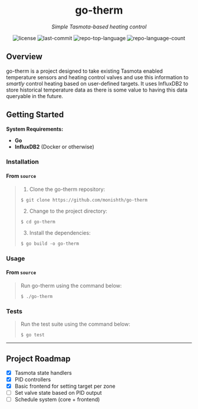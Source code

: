 <p align="center">
    <h1 align="center">go-therm</h1>
</p>
<p align="center">
    <em>Simple Tasmota-based heating control</em>
</p>
<p align="center">
	<img src="https://img.shields.io/github/license/monishth/go-therm?style=default&logo=opensourceinitiative&logoColor=white&color=0080ff" alt="license">
	<img src="https://img.shields.io/github/last-commit/monishth/go-therm?style=default&logo=git&logoColor=white&color=0080ff" alt="last-commit">
	<img src="https://img.shields.io/github/languages/top/monishth/go-therm?style=default&color=0080ff" alt="repo-top-language">
	<img src="https://img.shields.io/github/languages/count/monishth/go-therm?style=default&color=0080ff" alt="repo-language-count">
<p>
<p align="center">
	<!-- default option, no dependency badges. -->
</p>

## Overview

go-therm is a project designed to take existing Tasmota enabled temperature sensors and heating control valves and use this information to _smartly_ control heating based on user-defined targets.
It uses InfluxDB2 to store historical temperature data as there is some value to having this data queryable in the future.

## Getting Started

**System Requirements:**

- **Go**
- **InfluxDB2** (Docker or otherwise)

### Installation

<h4>From <code>source</code></h4>

> 1. Clone the go-therm repository:
>
> ```console
> $ git clone https://github.com/monishth/go-therm
> ```
>
> 2. Change to the project directory:
>
> ```console
> $ cd go-therm
> ```
>
> 3. Install the dependencies:
>
> ```console
> $ go build -o go-therm
> ```

### Usage

<h4>From <code>source</code></h4>

> Run go-therm using the command below:
>
> ```console
> $ ./go-therm
> ```

### Tests

> Run the test suite using the command below:
>
> ```console
> $ go test
> ```

---

## Project Roadmap

- [x] Tasmota state handlers
- [x] PID controllers
- [x] Basic frontend for setting target per zone
- [ ] Set valve state based on PID output
- [ ] Schedule system (core + frontend)

